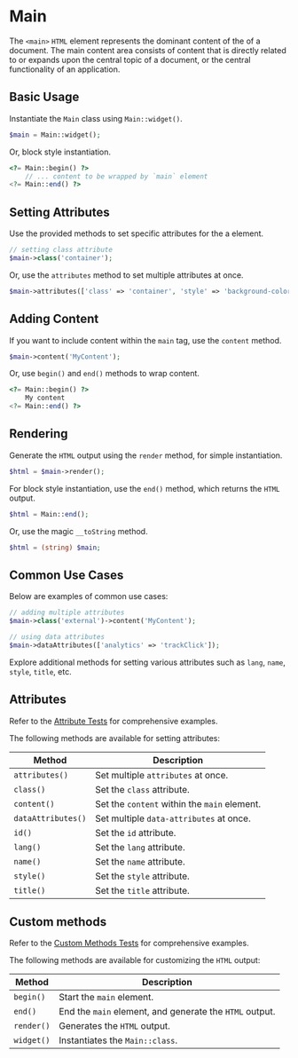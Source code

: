 # Main

The `<main>` `HTML` element represents the dominant content of the <body> of a document. The main content area consists
of content that is directly related to or expands upon the central topic of a document, or the central functionality of
an application.

## Basic Usage

Instantiate the `Main` class using `Main::widget()`.

```php
$main = Main::widget();
```

Or, block style instantiation.

```php
<?= Main::begin() ?>
    // ... content to be wrapped by `main` element
<?= Main::end() ?>
```

## Setting Attributes

Use the provided methods to set specific attributes for the a element.

```php
// setting class attribute
$main->class('container');
```

Or, use the `attributes` method to set multiple attributes at once.

```php
$main->attributes(['class' => 'container', 'style' => 'background-color: #eee;']);
```

## Adding Content

If you want to include content within the `main` tag, use the `content` method.

```php
$main->content('MyContent');
```

Or, use `begin()` and `end()` methods to wrap content.

```php
<?= Main::begin() ?>
    My content
<?= Main::end() ?>
```

## Rendering

Generate the `HTML` output using the `render` method, for simple instantiation. 

```php
$html = $main->render();
```

For block style instantiation, use the `end()` method, which returns the `HTML` output.

```php
$html = Main::end();
```

Or, use the magic `__toString` method.

```php
$html = (string) $main;
```

## Common Use Cases

Below are examples of common use cases:

```php
// adding multiple attributes
$main->class('external')->content('MyContent');

// using data attributes
$main->dataAttributes(['analytics' => 'trackClick']);
```

Explore additional methods for setting various attributes such as `lang`, `name`, `style`, `title`, etc.

## Attributes

Refer to the [Attribute Tests](https://github.com/ui-awesome/html/blob/main/tests/Group/Main/AttributeTest.php) for
comprehensive examples.

The following methods are available for setting attributes:

| Method            | Description                                                                                      |
| ----------------- | ------------------------------------------------------------------------------------------------ |
| `attributes()`    | Set multiple `attributes` at once.                                                               |
| `class()`         | Set the `class` attribute.                                                                       |
| `content()`       | Set the `content` within the `main` element.                                                     |
| `dataAttributes()`| Set multiple `data-attributes` at once.                                                          |
| `id()`            | Set the `id` attribute.                                                                          |
| `lang()`          | Set the `lang` attribute.                                                                        |
| `name()`          | Set the `name` attribute.                                                                        |
| `style()`         | Set the `style` attribute.                                                                       |
| `title()`         | Set the `title` attribute.                                                                       |

## Custom methods

Refer to the [Custom Methods Tests](https://github.com/ui-awesome/html/blob/main/tests/Group/Main/CustomMethodTest.php)
for comprehensive examples.

The following methods are available for customizing the `HTML` output:

| Method    | Description                                                                                              |
| --------- | -------------------------------------------------------------------------------------------------------- |
| `begin() `| Start the `main` element.                                                                                |
| `end()`   | End the `main` element, and generate the `HTML` output.                                                  |
| `render()`| Generates the `HTML` output.                                                                             |
| `widget()`| Instantiates the `Main::class`.                                                                          |
